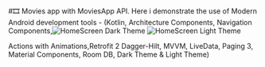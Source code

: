 #🎞 Movies app with MoviesApp API. Here i demonstrate the use of Modern Android 
development tools - (Kotlin, Architecture Components, Navigation Components,![HomeScreen Dark Theme](https://user-images.githubusercontent.com/25154589/119810741-f0c23a80-bf03-11eb-8788-312cd530c66b.png)
![HomeScreen Light Theme](https://user-images.githubusercontent.com/25154589/119810814-059ece00-bf04-11eb-83fa-2c5b78d68f90.png)

Actions with Animations,Retrofit 2
Dagger-Hilt, MVVM, LiveData, Paging 3,
Material Components, Room DB, Dark Theme & Light Theme)
